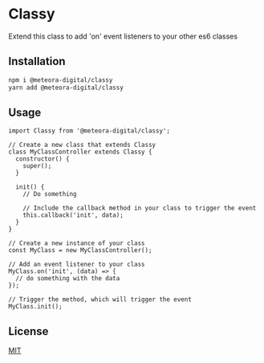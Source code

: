 # Classy

Extend this class to add 'on' event listeners to your other es6 classes

## Installation

```bash
npm i @meteora-digital/classy
yarn add @meteora-digital/classy
```

## Usage

```es6
import Classy from '@meteora-digital/classy';

// Create a new class that extends Classy
class MyClassController extends Classy {
  constructor() {
    super();
  }

  init() {
    // Do something

    // Include the callback method in your class to trigger the event
    this.callback('init', data);
  }
}

// Create a new instance of your class
const MyClass = new MyClassController();

// Add an event listener to your class
MyClass.on('init', (data) => {
  // do something with the data
});

// Trigger the method, which will trigger the event
MyClass.init();
```

## License
[MIT](https://choosealicense.com/licenses/mit/)
